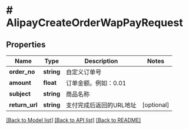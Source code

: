 # # AlipayCreateOrderWapPayRequest

## Properties

Name | Type | Description | Notes
------------ | ------------- | ------------- | -------------
**order_no** | **string** | 自定义订单号 |
**amount** | **float** | 订单金额。例如：0.01 |
**subject** | **string** | 商品名称 |
**return_url** | **string** | 支付完成后返回的URL地址 | [optional]

[[Back to Model list]](../../README.md#models) [[Back to API list]](../../README.md#endpoints) [[Back to README]](../../README.md)
